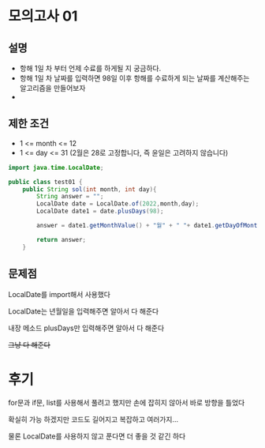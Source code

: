 # 모의고사 01
## 설명 
- 항해 1일 차 부터 언제 수료를 하게될 지 궁금하다.
- 항해 1일 차 날짜를 입력하면 98일 이후 항해를 수료하게 되는 날짜를 계산해주는 알고리즘을 만들어보자
- 
## 제한 조건
- 1 <= month <= 12
- 1 <= day <= 31 (2월은 28로 고정합니다, 즉 윤일은 고려하지 않습니다)

``` java
import java.time.LocalDate;

public class test01 {
    public String sol(int month, int day){
        String answer = "";
        LocalDate date = LocalDate.of(2022,month,day);
        LocalDate date1 = date.plusDays(98);

        answer = date1.getMonthValue() + "월" + " "+ date1.getDayOfMonth() + "일";

        return answer;
    }
```
## 문제점
LocalDate를 import해서 사용했다

LocalDate는 년월일을 입력해주면 알아서 다 해준다

내장 메소드 plusDays만 입력해주면 알아서 다 해준다

~~그냥 다 해준다~~

# 후기
for문과 if문, list를 사용해서 풀려고 했지만 손에 잡히지 않아서 바로 방향을 틀었다

확실히 가능 하겠지만 코드도 길어지고 복잡하고 여러가지...

물론 LocalDate를 사용하지 않고 푼다면 더 좋을 것 같긴 하다
